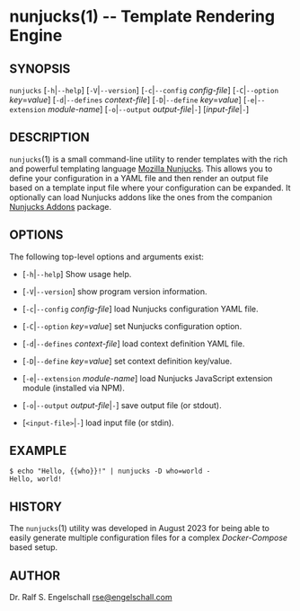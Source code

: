 
# nunjucks(1) -- Template Rendering Engine

## SYNOPSIS

`nunjucks`
\[`-h`|`--help`\]
\[`-V`|`--version`\]
\[`-c`|`--config` *config-file*\]
\[`-C`|`--option` *key*=*value*\]
\[`-d`|`--defines` *context-file*\]
\[`-D`|`--define` *key*=*value*\]
\[`-e`|`--extension` *module-name*\]
\[`-o`|`--output` *output-file*|`-`\]
\[*input-file*|`-`\]

## DESCRIPTION

`nunjucks`(1) is a small command-line utility to render templates with the rich
and powerful templating language [Mozilla Nunjucks](https://mozilla.github.io/nunjucks/).
This allows you to define your configuration in a YAML file and then render
an output file based on a template input file where your configuration can be expanded.
It optionally can load Nunjucks addons like the ones from the companion
[Nunjucks Addons](https://github.com/rse/nunjucks-addons) package.

## OPTIONS

The following top-level options and arguments exist:

- \[`-h`|`--help`\]
  Show usage help.

- \[`-V`|`--version`\]
  show program version information.

- \[`-c`|`--config` *config-file*\]
  load Nunjucks configuration YAML file.

- \[`-C`|`--option` *key*=*value*\]
  set Nunjucks configuration option.

- \[`-d`|`--defines` *context-file*\]
  load context definition YAML file.

- \[`-D`|`--define` *key*=*value*\]
  set context definition key/value.

- \[`-e`|`--extension` *module-name*\]
  load Nunjucks JavaScript extension module (installed via NPM).

- \[`-o`|`--output` *output-file*|`-`\]
  save output file (or stdout).

- \[`<input-file>`|`-`\]
  load input file (or stdin).

## EXAMPLE

```
$ echo "Hello, {{who}}!" | nunjucks -D who=world -
Hello, world!
```

## HISTORY

The `nunjucks`(1) utility was developed in August 2023 for being
able to easily generate multiple configuration files for a complex
*Docker-Compose* based setup.

## AUTHOR

Dr. Ralf S. Engelschall <rse@engelschall.com>

